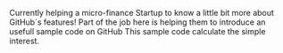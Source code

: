 Currently helping a micro-finance Startup to know a little bit more about GitHub´s features!
Part of the job here is helping them to introduce an usefull sample code on GitHub
This sample code calculate the simple interest.
